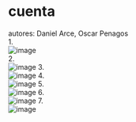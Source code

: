 # cuenta

autores: Daniel Arce, Oscar Penagos
<br>
1.<br>
![image](https://github.com/user-attachments/assets/04c385f5-a0dd-4c5c-ba0d-20640447b68b)
<br>2.<br>
![image](https://github.com/user-attachments/assets/46e68cc7-81d2-4e43-99f5-f10f253145b2)
3.<br>
![image](https://github.com/user-attachments/assets/4ede488e-293d-47a5-a467-6b052cc4b0fe)
4.<br>
![image](https://github.com/user-attachments/assets/43810f1d-993f-49a2-8a79-f891f57a4d09)
5.<br>
![image](https://github.com/user-attachments/assets/9d4ea087-a452-42dc-8a4b-8fe43e9effcc)
6.<br>
![image](https://github.com/user-attachments/assets/05422081-5f8c-44fe-85f2-ab785885ec37)
7.<br>
![image](https://github.com/user-attachments/assets/7952ca2b-06e5-4e57-951a-37b7907128b9)




